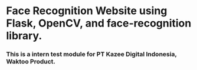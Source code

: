 # Face Recognition Website using Flask, OpenCV, and face-recognition library.

### This is a intern test module for PT Kazee Digital Indonesia, Waktoo Product.
